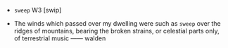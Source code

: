 - `sweep` W3 [swip]



-  The winds which passed over my dwelling were such as `sweep` over the ridges of mountains, bearing the broken strains, or celestial parts only, of terrestrial music —— walden